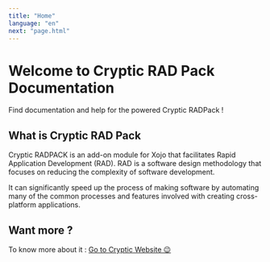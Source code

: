 ```yaml
---
title: "Home"
language: "en"
next: "page.html"
---
```

# Welcome to Cryptic RAD Pack Documentation

Find documentation and help for the powered Cryptic RADPack !

## What is Cryptic RAD Pack

Cryptic RADPACK is an add-on module for Xojo that facilitates Rapid Application Development (RAD). RAD is a software design methodology that focuses on reducing the complexity of software development.


It can significantly speed up the process of making software by automating many of the common processes and features involved with creating cross-platform applications.

## Want more ?

To know more about it : [Go to Cryptic Website 😉](https://www.cryptic.co.uk/)
